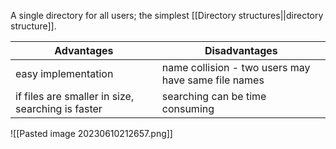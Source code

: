 A single directory for all users; the simplest [[Directory structures||directory structure]].

| Advantages                                        | Disadvantages                                       |
| ------------------------------------------------- | --------------------------------------------------- |
| easy implementation                               | name collision - two users may have same file names |
| if files are smaller in size, searching is faster | searching can be time consuming                     |
 
![[Pasted image 20230610212657.png]]
